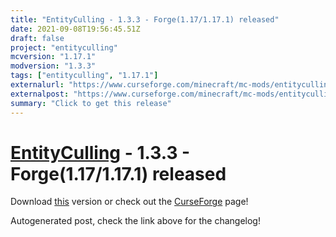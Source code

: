 ```yaml
---
title: "EntityCulling - 1.3.3 - Forge(1.17/1.17.1) released"
date: 2021-09-08T19:56:45.51Z
draft: false
project: "entityculling"
mcversion: "1.17.1"
modversion: "1.3.3"
tags: ["entityculling", "1.17.1"]
externalurl: "https://www.curseforge.com/minecraft/mc-mods/entityculling/files/3454234"
externalpost: "https://www.curseforge.com/minecraft/mc-mods/entityculling/files/3454234"
summary: "Click to get this release"
---
```

# [EntityCulling](/project/entityculling) - 1.3.3 - Forge(1.17/1.17.1) released
Download [this](https://www.curseforge.com/minecraft/mc-mods/entityculling/files/3454234) version or check out the [CurseForge](https://www.curseforge.com/minecraft/mc-mods/entityculling) page!

Autogenerated post, check the link above for the changelog!
